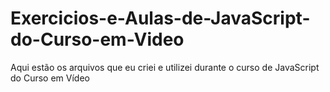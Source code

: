 # Exercicios-e-Aulas-de-JavaScript-do-Curso-em-Video
Aqui estão os arquivos que eu criei e utilizei durante o curso de JavaScript do Curso em Vídeo
